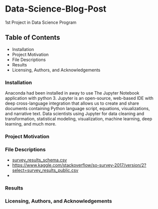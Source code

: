 # Data-Science-Blog-Post
1st Project in Data Science Program
## Table of Contents
* Installation
* Project Motivation
* File Descriptions
* Results
* Licensing, Authors, and Acknowledgements
### Installation
Anaconda had been installed in away to use The Jupyter Notebook application with python 3. Jupyter is an open-source, web-based IDE with deep cross-language integration that allows us to create and share documents containing Python language script, equations, visualizations, and narrative text. 
Data scientists using Jupyter for data cleaning and transformation, statistical modeling, visualization, machine learning, deep learning, and much more. 
### Project Motivation

### File Descriptions
* [survey_results_schema.csv](https://github.com/BadourAM/Data-Science-Blog-Post/files/7029819/survey_results_schema.csv)
* https://www.kaggle.com/stackoverflow/so-survey-2017/version/2?select=survey_results_public.csv
* 
### Results

### Licensing, Authors, and Acknowledgements
